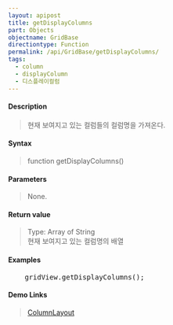 ```yaml
---
layout: apipost
title: getDisplayColumns
part: Objects
objectname: GridBase
directiontype: Function
permalink: /api/GridBase/getDisplayColumns/
tags:
  - column
  - displayColumn
  - 디스플레이컬럼  
---
```



#### Description

> 현재 보여지고 있는 컬럼들의 컬럼명을 가져온다.  

#### Syntax

> function getDisplayColumns()

#### Parameters

> None.    

#### Return value

> Type: Array of String  
> 현재 보여지고 있는 컬럼명의 배열    

#### Examples 

<pre class="prettyprint">
    gridView.getDisplayColumns();
</pre>

#### Demo Links
> [ColumnLayout](http://demo.realgrid.com/Demo/ColumnLayout)